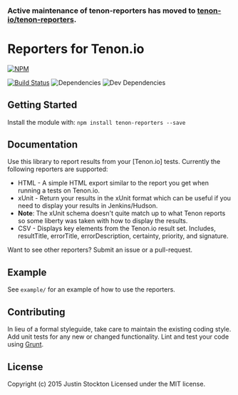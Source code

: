 ### Active maintenance of tenon-reporters has moved to [tenon-io/tenon-reporters](https://github.com/tenon-io/tenon-reporters).

# Reporters for Tenon.io

[![NPM](https://nodei.co/npm/tenon-reporters.png)](https://nodei.co/npm/tenon-reporters/)

[![Build Status](https://secure.travis-ci.org/poorgeek/tenon-reporters.png?branch=master)](http://travis-ci.org/poorgeek/tenon-reporters) 
![Dependencies](https://david-dm.org/poorgeek/tenon-reporters.svg)
![Dev Dependencies](https://david-dm.org/poorgeek/tenon-reporters/dev-status.svg)

## Getting Started

Install the module with: `npm install tenon-reporters --save`

## Documentation

Use this library to report results from your [Tenon.io] tests. Currently the following reporters are supported:

* HTML - A simple HTML export similar to the report you get when running a tests on Tenon.io.
* xUnit - Return your results in the xUnit format which can be useful if you need to display your results in Jenkins/Hudson.
 * **Note**: The xUnit schema doesn't quite match up to what Tenon reports so some liberty was taken with how to display the results.
* CSV - Displays key elements from the Tenon.io result set. Includes, resultTitle, errorTitle, errorDescription, certainty, priority, and signature.

Want to see other reporters? Submit an issue or a pull-request.

## Example

See `example/` for an example of how to use the reporters.

## Contributing

In lieu of a formal styleguide, take care to maintain the existing coding style. Add unit tests for any new or changed functionality. Lint and test your code using [Grunt](http://gruntjs.com).

## License

Copyright (c) 2015 Justin Stockton
Licensed under the MIT license.
